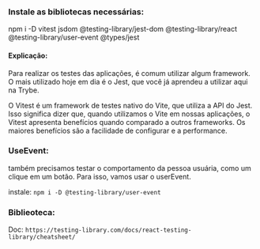### Instale as bibliotecas necessárias:
npm i -D vitest jsdom @testing-library/jest-dom @testing-library/react @testing-library/user-event @types/jest 


#### Explicação:
Para realizar os testes das aplicações, é comum utilizar algum framework. O mais utilizado hoje em dia é o Jest, que você já aprendeu a utilizar aqui na Trybe.

O Vitest é um framework de testes nativo do Vite, que utiliza a API do Jest. Isso significa dizer que, quando utilizamos o Vite em nossas aplicações, o Vitest apresenta benefícios quando comparado a outros frameworks. Os maiores benefícios são a facilidade de configurar e a performance.




### UseEvent:
também precisamos testar o comportamento da pessoa usuária, como um clique em um botão. Para isso, vamos usar o userEvent.

instale: `npm i -D @testing-library/user-event`



### Biblieoteca:
   Doc: `https://testing-library.com/docs/react-testing-library/cheatsheet/`